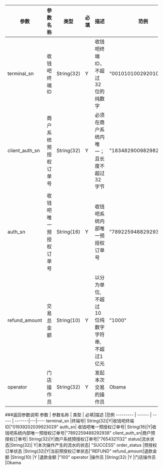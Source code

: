参数 | 参数名称 | 类型 | 必填|描述 |范例
--------- | ------ | ----- | -------|---|-------------------
terminal_sn | 收钱吧终端ID |String(32)|Y|收钱吧终端ID，不超过32位的纯数字|"00101010029201012912"
client_auth_sn |商户系统预授权订单号  | String(32)|Y | 必须在商户系统内唯一；且长度不超过32字节|"18348290098298292838"
auth_sn| 收钱吧唯一预授权订单号|   String(16)|Y|收钱吧系统内部唯一预授权订单号|"7892259488292938"
refund_amount | 交易总金额 |String(10) |Y |以分为单位,不超过10位纯数字字符串,不超过1亿元 |"1000"
operator |门店操作员  |String(32) |Y|发起本次交易的操作员 | Obama

###返回参数说明
参数 | 参数名称 | 类型 | 必填|描述 |范例
--------- | ------ | ----- | -------|---|----
terminal_sn |终端号|   String(32)|Y|收钱吧终端ID|"01939202039923029"
auth_sn| 收钱吧唯一预授权订单号|   String(16)|Y|收钱吧系统内部唯一预授权订单号|"7892259488292938"
client_auth_sn|商户预授权订单号|    String(32)|Y|商户系统预授权订单号|"7654321132"
status|流水状态|String(32)| Y|本次操作产生的流水的状态| "SUCCESS"
order_status    |预授权订单状态   |String(32)|Y|当前预授权订单状态|"REFUND"
refund_amount|退款金额 |String(10) |Y |退款金额 |"100"
operator    |操作员    |String(32) |Y  |门店操作员  |Obama